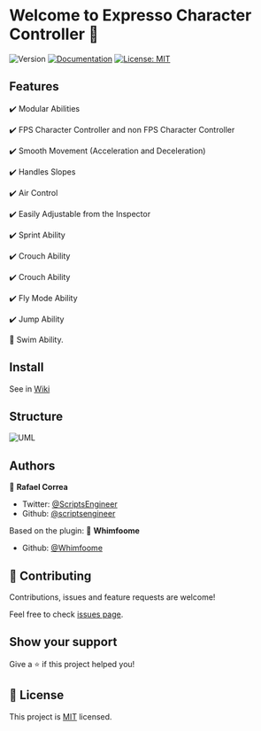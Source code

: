 # Welcome to Expresso Character Controller 👋
![Version](https://img.shields.io/badge/version-0.3.1-blue.svg?cacheSeconds=2592000)
[![Documentation](https://img.shields.io/badge/documentation-yes-brightgreen.svg)](todo-doc)
[![License: MIT](https://img.shields.io/badge/License-MIT-yellow.svg)](MIT)


## Features

✔️ Modular Abilities

✔️ FPS Character Controller and non FPS Character Controller

✔️ Smooth Movement (Acceleration and Deceleration)

✔️ Handles Slopes

✔️ Air Control

✔️ Easily Adjustable from the Inspector

✔️ Sprint Ability

✔️ Crouch Ability

✔️ Crouch Ability

✔️ Fly Mode Ability

✔️ Jump Ability

🔨 Swim Ability.


## Install
See in [Wiki](https://github.com/ExpressoBits/character-controller/wiki)

## Structure
![UML](https://raw.githubusercontent.com/wiki/ExpressoBits/character-controller/UML.png)

## Authors

👤 **Rafael Correa**
* Twitter: [@ScriptsEngineer](https://twitter.com/ScriptsEngineer)
* Github: [@scriptsengineer](https://github.com/scriptsengineer)

Based on the plugin:
👤 **Whimfoome**
* Github: [@Whimfoome](https://github.com/Whimfoome)

## 🤝 Contributing

Contributions, issues and feature requests are welcome!

Feel free to check [issues page](https://github.com/ExpressoBits/character-controller/issues).


## Show your support

Give a ⭐️ if this project helped you!


## 📝 License

This project is [MIT](MIT) licensed.
